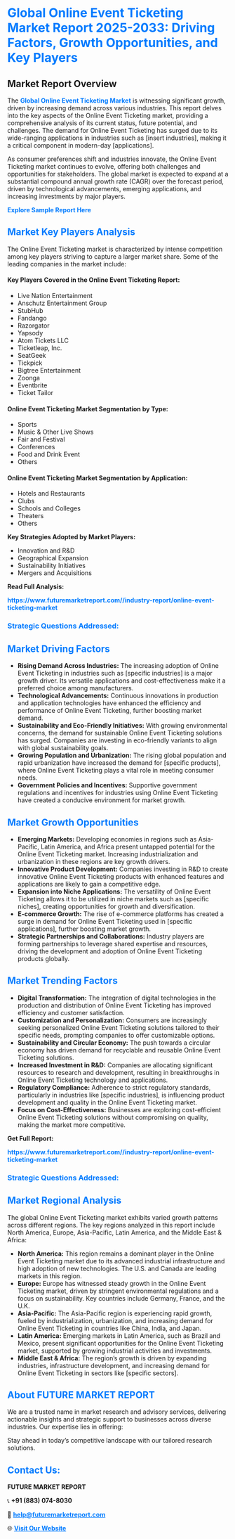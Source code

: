 <h1 style="color: #007BFF;">Global Online Event Ticketing Market Report 2025-2033: Driving Factors, Growth Opportunities, and Key Players</h1>

<section id="overview">
<h2>Market Report Overview</h2>
<p>The <a href="https://www.futuremarketreport.com//industry-report/online-event-ticketing-market" style="color: #007BFF; text-decoration: none;"><strong>Global Online Event Ticketing Market</strong></a> is witnessing significant growth, driven by increasing demand across various industries. This report delves into the key aspects of the Online Event Ticketing market, providing a comprehensive analysis of its current status, future potential, and challenges. The demand for Online Event Ticketing has surged due to its wide-ranging applications in industries such as [insert industries], making it a critical component in modern-day [applications].</p>
<p>As consumer preferences shift and industries innovate, the Online Event Ticketing market continues to evolve, offering both challenges and opportunities for stakeholders. The global market is expected to expand at a substantial compound annual growth rate (CAGR) over the forecast period, driven by technological advancements, emerging applications, and increasing investments by major players.</p>
</section>

<section id="overview">
<p><a href="https://www.futuremarketreport.com//request-sample/reportId=45781" style="color: #007BFF; text-decoration: none;"><strong>Explore Sample Report Here</strong></a></p>
</section>

<section id="key-players">
<h2 style="color: #007BFF;">Market Key Players Analysis</h2>
<p>The Online Event Ticketing market is characterized by intense competition among key players striving to capture a larger market share. Some of the leading companies in the market include:</p>
<h4>Key Players Covered in the Online Event Ticketing Report:</h4>
<ul><li>Live Nation Entertainment</li><li>Anschutz Entertainment Group</li><li>StubHub</li><li>Fandango</li><li>Razorgator</li><li>Yapsody</li><li>Atom Tickets LLC</li><li>Ticketleap, Inc.</li><li>SeatGeek</li><li>Tickpick</li><li>Bigtree Entertainment</li><li>Zoonga</li><li>Eventbrite</li><li>Ticket Tailor</li></ul>
<h4>Online Event Ticketing Market Segmentation by Type:</h4>
<ul><li>Sports</li><li>Music &amp; Other Live Shows</li><li>Fair and Festival</li><li>Conferences</li><li>Food and Drink Event</li><li>Others</li></ul>

<h4>Online Event Ticketing Market Segmentation by Application:</h4>
<ul><li>Hotels and Restaurants</li><li>Clubs</li><li>Schools and Colleges</li><li>Theaters</li><li>Others</li></ul>
<p><strong>Key Strategies Adopted by Market Players:</strong></p>
<ul>
<li>Innovation and R&D</li>
<li>Geographical Expansion</li>
<li>Sustainability Initiatives</li>
<li>Mergers and Acquisitions</li>
</ul>
</section>

<section>
<p><strong>Read Full Analysis: </strong></p><a href="https://www.futuremarketreport.com//industry-report/online-event-ticketing-market" style="color: #007BFF; text-decoration: none;"><strong>https://www.futuremarketreport.com//industry-report/online-event-ticketing-market</strong></a>
<h3 style="color: #007BFF;">Strategic Questions Addressed:</h3>
</section>

<section id="driving-factors">
<h2 style="color: #007BFF;">Market Driving Factors</h2>
<ul>
<li><strong>Rising Demand Across Industries:</strong> The increasing adoption of Online Event Ticketing in industries such as [specific industries] is a major growth driver. Its versatile applications and cost-effectiveness make it a preferred choice among manufacturers.</li>
<li><strong>Technological Advancements:</strong> Continuous innovations in production and application technologies have enhanced the efficiency and performance of Online Event Ticketing, further boosting market demand.</li>
<li><strong>Sustainability and Eco-Friendly Initiatives:</strong> With growing environmental concerns, the demand for sustainable Online Event Ticketing solutions has surged. Companies are investing in eco-friendly variants to align with global sustainability goals.</li>
<li><strong>Growing Population and Urbanization:</strong> The rising global population and rapid urbanization have increased the demand for [specific products], where Online Event Ticketing plays a vital role in meeting consumer needs.</li>
<li><strong>Government Policies and Incentives:</strong> Supportive government regulations and incentives for industries using Online Event Ticketing have created a conducive environment for market growth.</li>
</ul>
</section>

<section id="growth-opportunities">
<h2 style="color: #007BFF;">Market Growth Opportunities</h2>
<ul>
<li><strong>Emerging Markets:</strong> Developing economies in regions such as Asia-Pacific, Latin America, and Africa present untapped potential for the Online Event Ticketing market. Increasing industrialization and urbanization in these regions are key growth drivers.</li>
<li><strong>Innovative Product Development:</strong> Companies investing in R&D to create innovative Online Event Ticketing products with enhanced features and applications are likely to gain a competitive edge.</li>
<li><strong>Expansion into Niche Applications:</strong> The versatility of Online Event Ticketing allows it to be utilized in niche markets such as [specific niches], creating opportunities for growth and diversification.</li>
<li><strong>E-commerce Growth:</strong> The rise of e-commerce platforms has created a surge in demand for Online Event Ticketing used in [specific applications], further boosting market growth.</li>
<li><strong>Strategic Partnerships and Collaborations:</strong> Industry players are forming partnerships to leverage shared expertise and resources, driving the development and adoption of Online Event Ticketing products globally.</li>
</ul>
</section>

<section id="trending-factors">
<h2 style="color: #007BFF;">Market Trending Factors</h2>
<ul>
<li><strong>Digital Transformation:</strong> The integration of digital technologies in the production and distribution of Online Event Ticketing has improved efficiency and customer satisfaction.</li>
<li><strong>Customization and Personalization:</strong> Consumers are increasingly seeking personalized Online Event Ticketing solutions tailored to their specific needs, prompting companies to offer customizable options.</li>
<li><strong>Sustainability and Circular Economy:</strong> The push towards a circular economy has driven demand for recyclable and reusable Online Event Ticketing solutions.</li>
<li><strong>Increased Investment in R&D:</strong> Companies are allocating significant resources to research and development, resulting in breakthroughs in Online Event Ticketing technology and applications.</li>
<li><strong>Regulatory Compliance:</strong> Adherence to strict regulatory standards, particularly in industries like [specific industries], is influencing product development and quality in the Online Event Ticketing market.</li>
<li><strong>Focus on Cost-Effectiveness:</strong> Businesses are exploring cost-efficient Online Event Ticketing solutions without compromising on quality, making the market more competitive.</li>
</ul>
</section>

<section>
<p><strong>Get Full Report: </strong></p><a href="https://www.futuremarketreport.com//industry-report/online-event-ticketing-market" style="color: #007BFF; text-decoration: none;"><strong>https://www.futuremarketreport.com//industry-report/online-event-ticketing-market</strong></a>
<h3 style="color: #007BFF;">Strategic Questions Addressed:</h3>
</section>


<section id="regional-analysis">
<h2 style="color: #007BFF;">Market Regional Analysis</h2>
<p>The global Online Event Ticketing market exhibits varied growth patterns across different regions. The key regions analyzed in this report include North America, Europe, Asia-Pacific, Latin America, and the Middle East & Africa:</p>
<ul>
<li><strong>North America:</strong> This region remains a dominant player in the Online Event Ticketing market due to its advanced industrial infrastructure and high adoption of new technologies. The U.S. and Canada are leading markets in this region.</li>
<li><strong>Europe:</strong> Europe has witnessed steady growth in the Online Event Ticketing market, driven by stringent environmental regulations and a focus on sustainability. Key countries include Germany, France, and the U.K.</li>
<li><strong>Asia-Pacific:</strong> The Asia-Pacific region is experiencing rapid growth, fueled by industrialization, urbanization, and increasing demand for Online Event Ticketing in countries like China, India, and Japan.</li>
<li><strong>Latin America:</strong> Emerging markets in Latin America, such as Brazil and Mexico, present significant opportunities for the Online Event Ticketing market, supported by growing industrial activities and investments.</li>
<li><strong>Middle East & Africa:</strong> The region’s growth is driven by expanding industries, infrastructure development, and increasing demand for Online Event Ticketing in sectors like [specific sectors].</li>
</ul>
</section>

<footer>
<h2 style="color: #007BFF;">About FUTURE MARKET REPORT</h2>
<p>We are a trusted name in market research and advisory services, delivering actionable insights and strategic support to businesses across diverse industries. Our expertise lies in offering:</p>

<p>Stay ahead in today’s competitive landscape with our tailored research solutions.</p>

<h2 style="color: #007BFF;">Contact Us:</h2>
<p><strong>FUTURE MARKET REPORT</strong></p>
<p>📞 <strong>+91 (883) 074-8030</strong></p>
<p>📧 <strong><a href="mailto:help@futuremarketreport.com" style="color: #007BFF;">help@futuremarketreport.com</a></strong></p>
<p>🌐 <strong><a href="https://www.futuremarketreport.com/" style="color: #007BFF;">Visit Our Website</a></strong></p>
</footer>